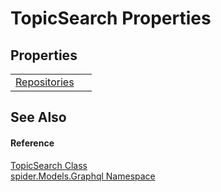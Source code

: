 # TopicSearch Properties




## Properties
<table>
<tr>
<td><a href="0fc81063-8277-da98-9071-c5a29707e40a">Repositories</a></td>
<td> </td></tr>
</table>

## See Also


#### Reference
<a href="0e60433b-1d84-f998-cff8-0334a5094462">TopicSearch Class</a>  
<a href="a7324a28-4f46-beaa-9269-26a8fa385391">spider.Models.Graphql Namespace</a>  
